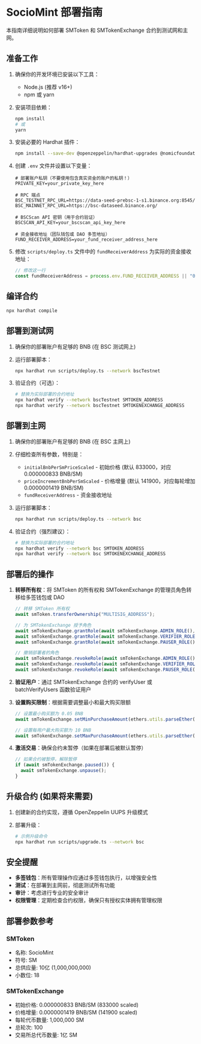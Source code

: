 # SocioMint 部署指南

本指南详细说明如何部署 SMToken 和 SMTokenExchange 合约到测试网和主网。

## 准备工作

1. 确保你的开发环境已安装以下工具：
   - Node.js (推荐 v16+)
   - npm 或 yarn

2. 安装项目依赖：
   ```bash
   npm install
   # 或
   yarn
   ```

3. 安装必要的 Hardhat 插件：
   ```bash
   npm install --save-dev @openzeppelin/hardhat-upgrades @nomicfoundation/hardhat-toolbox dotenv
   ```

4. 创建 `.env` 文件并设置以下变量：
   ```
   # 部署账户私钥（不要使用包含真实资金的账户的私钥！）
   PRIVATE_KEY=your_private_key_here

   # RPC 端点
   BSC_TESTNET_RPC_URL=https://data-seed-prebsc-1-s1.binance.org:8545/
   BSC_MAINNET_RPC_URL=https://bsc-dataseed.binance.org/

   # BSCScan API 密钥（用于合约验证）
   BSCSCAN_API_KEY=your_bscscan_api_key_here

   # 资金接收地址（团队钱包或 DAO 多签地址）
   FUND_RECEIVER_ADDRESS=your_fund_receiver_address_here
   ```

5. 修改 `scripts/deploy.ts` 文件中的 `fundReceiverAddress` 为实际的资金接收地址：
   ```typescript
   // 修改这一行
   const fundReceiverAddress = process.env.FUND_RECEIVER_ADDRESS || "0xYourFundReceiverAddressHere";
   ```

## 编译合约

```bash
npx hardhat compile
```

## 部署到测试网

1. 确保你的部署账户有足够的 BNB (在 BSC 测试网上)

2. 运行部署脚本：
   ```bash
   npx hardhat run scripts/deploy.ts --network bscTestnet
   ```

3. 验证合约（可选）：
   ```bash
   # 替换为实际部署的合约地址
   npx hardhat verify --network bscTestnet SMTOKEN_ADDRESS
   npx hardhat verify --network bscTestnet SMTOKENEXCHANGE_ADDRESS
   ```

## 部署到主网

1. 确保你的部署账户有足够的 BNB (在 BSC 主网上)

2. 仔细检查所有参数，特别是：
   - `initialBnbPerSmPriceScaled` - 初始价格 (默认 833000，对应 0.000000833 BNB/SM)
   - `priceIncrementBnbPerSmScaled` - 价格增量 (默认 141900，对应每轮增加 0.0000001419 BNB/SM)
   - `fundReceiverAddress` - 资金接收地址

3. 运行部署脚本：
   ```bash
   npx hardhat run scripts/deploy.ts --network bsc
   ```

4. 验证合约（强烈建议）：
   ```bash
   # 替换为实际部署的合约地址
   npx hardhat verify --network bsc SMTOKEN_ADDRESS
   npx hardhat verify --network bsc SMTOKENEXCHANGE_ADDRESS
   ```

## 部署后的操作

1. **转移所有权**：将 SMToken 的所有权和 SMTokenExchange 的管理员角色转移给多签钱包或 DAO
   ```javascript
   // 转移 SMToken 所有权
   await smToken.transferOwnership("MULTISIG_ADDRESS");
   
   // 为 SMTokenExchange 授予角色
   await smTokenExchange.grantRole(await smTokenExchange.ADMIN_ROLE(), "MULTISIG_ADDRESS");
   await smTokenExchange.grantRole(await smTokenExchange.VERIFIER_ROLE(), "MULTISIG_ADDRESS");
   await smTokenExchange.grantRole(await smTokenExchange.PAUSER_ROLE(), "MULTISIG_ADDRESS");
   
   // 撤销部署者的角色
   await smTokenExchange.revokeRole(await smTokenExchange.ADMIN_ROLE(), deployerAddress);
   await smTokenExchange.revokeRole(await smTokenExchange.VERIFIER_ROLE(), deployerAddress);
   await smTokenExchange.revokeRole(await smTokenExchange.PAUSER_ROLE(), deployerAddress);
   ```

2. **验证用户**：通过 SMTokenExchange 合约的 verifyUser 或 batchVerifyUsers 函数验证用户

3. **设置购买限制**：根据需要调整最小和最大购买限额
   ```javascript
   // 设置最小购买额为 0.05 BNB
   await smTokenExchange.setMinPurchaseAmount(ethers.utils.parseEther("0.05"));
   
   // 设置每用户最大购买额为 10 BNB
   await smTokenExchange.setMaxPurchaseAmount(ethers.utils.parseEther("10"));
   ```

4. **激活交易**：确保合约未暂停（如果在部署后被默认暂停）
   ```javascript
   // 如果合约被暂停，解除暂停
   if (await smTokenExchange.paused()) {
     await smTokenExchange.unpause();
   }
   ```

## 升级合约 (如果将来需要)

1. 创建新的合约实现，遵循 OpenZeppelin UUPS 升级模式

2. 部署升级：
   ```bash
   # 示例升级命令
   npx hardhat run scripts/upgrade.ts --network bsc
   ```

## 安全提醒

- **多签钱包**：所有管理操作应通过多签钱包执行，以增强安全性
- **测试**：在部署到主网前，彻底测试所有功能
- **审计**：考虑进行专业的安全审计
- **权限管理**：定期检查合约权限，确保只有授权实体拥有管理权限

## 部署参数参考

### SMToken
- 名称: SocioMint
- 符号: SM
- 总供应量: 10亿 (1,000,000,000)
- 小数位: 18

### SMTokenExchange
- 初始价格: 0.000000833 BNB/SM (833000 scaled)
- 价格增量: 0.0000001419 BNB/SM (141900 scaled)
- 每轮代币数量: 1,000,000 SM
- 总轮次: 100
- 交易所总代币数量: 1亿 SM 